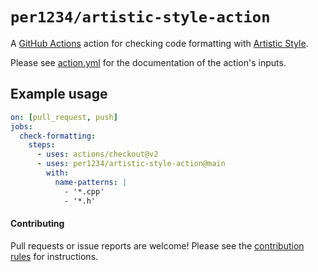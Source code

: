 # `per1234/artistic-style-action`

A [GitHub Actions](https://github.com/features/actions) action for checking code formatting with [Artistic Style](http://astyle.sourceforge.net/).

Please see [action.yml](./action.yml) for the documentation of the action's inputs.

## Example usage

```yaml
on: [pull_request, push]
jobs:
  check-formatting:
    steps:
      - uses: actions/checkout@v2
      - uses: per1234/artistic-style-action@main
        with:
          name-patterns: |
            - '*.cpp'
            - '*.h'
```

#### Contributing
Pull requests or issue reports are welcome! Please see the [contribution rules](.github/CONTRIBUTING.md) for instructions.
